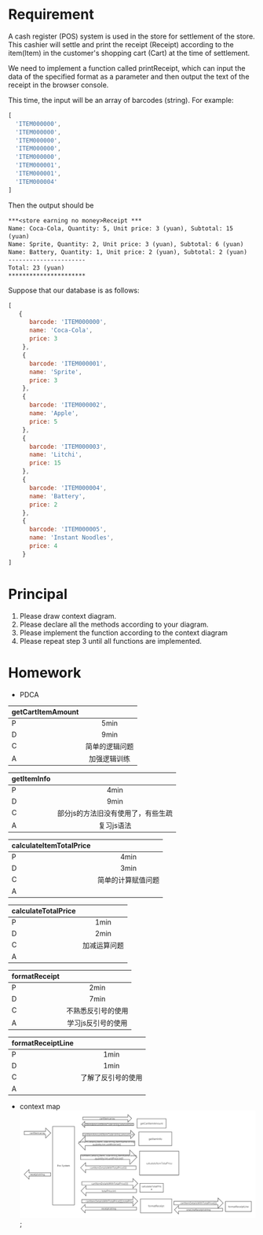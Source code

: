 # Requirement
A cash register (POS) system is used in the store for settlement of the store. This cashier will settle and print the receipt (Receipt) according to the item(Item) in the customer's shopping cart (Cart) at the time of settlement.

We need to implement a function called printReceipt, which can input the data of the specified format as a parameter and then output the text of the receipt in the browser console.

This time, the input will be an array of barcodes (string). For example:
```javascript
[
  'ITEM000000',
  'ITEM000000',
  'ITEM000000',
  'ITEM000000',
  'ITEM000000',
  'ITEM000001',
  'ITEM000001',
  'ITEM000004'
]
```

Then the output should be 
```
***<store earning no money>Receipt ***
Name: Coca-Cola, Quantity: 5, Unit price: 3 (yuan), Subtotal: 15 (yuan)
Name: Sprite, Quantity: 2, Unit price: 3 (yuan), Subtotal: 6 (yuan)
Name: Battery, Quantity: 1, Unit price: 2 (yuan), Subtotal: 2 (yuan)
----------------------
Total: 23 (yuan)
**********************
```

Suppose that our database is as follows:
```javascript
[
   {
      barcode: 'ITEM000000',
      name: 'Coca-Cola',
      price: 3
    },
    {
      barcode: 'ITEM000001',
      name: 'Sprite',
      price: 3
    },
    {
      barcode: 'ITEM000002',
      name: 'Apple',
      price: 5
    },
    {
      barcode: 'ITEM000003',
      name: 'Litchi',
      price: 15
    },
    {
      barcode: 'ITEM000004',
      name: 'Battery',
      price: 2
    },
    {
      barcode: 'ITEM000005',
      name: 'Instant Noodles',
      price: 4
    }
]
```

# Principal

1. Please draw context diagram.
2. Please declare all the methods according to your diagram.
3. Please implement the function according to the context diagram
4. Please repeat step 3 until all functions are implemented.

# Homework
- PDCA

getCartItemAmount|    |
-----------------|:--:
P|5min
D|9min
C|简单的逻辑问题
A|加强逻辑训练

getItemInfo|         |
-----------------|:--:
P|4min
D|9min
C|部分js的方法旧没有使用了，有些生疏
A|复习js语法

calculateItemTotalPrice|         |
-----------------|:--:
P|4min
D|3min
C|简单的计算赋值问题
A|

calculateTotalPrice|         |
-----------------|:--:
P|1min
D|2min
C|加减运算问题
A|

formatReceipt|         |
-----------------|:--:
P|2min
D|7min
C|不熟悉反引号的使用
A|学习js反引号的使用

formatReceiptLine|         |
-----------------|:--:
P|1min
D|1min
C|了解了反引号的使用
A|

- context map
![](https://github.com/islinjj/pos-machine-2020-7-20-13-59-35-216/blob/master/context-map.png);

